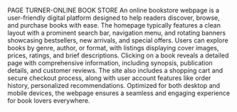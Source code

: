 PAGE TURNER-ONLINE BOOK STORE
An online bookstore webpage is a user-friendly digital platform designed to help readers discover, browse, and purchase books with ease. The homepage typically features a clean layout with a prominent search bar, navigation menu, and rotating banners showcasing bestsellers, new arrivals, and special offers. Users can explore books by genre, author, or format, with listings displaying cover images, prices, ratings, and brief descriptions. Clicking on a book reveals a detailed page with comprehensive information, including synopsis, publication details, and customer reviews. The site also includes a shopping cart and secure checkout process, along with user account features like order history, personalized recommendations. Optimized for both desktop and mobile devices, the webpage ensures a seamless and engaging experience for book lovers everywhere.
